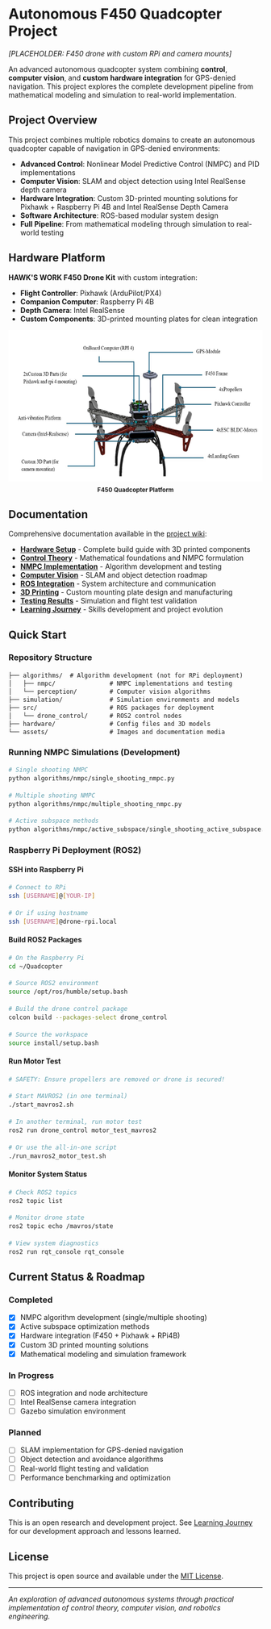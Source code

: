 # Autonomous F450 Quadcopter Project

*[PLACEHOLDER: F450 drone with custom RPi and camera mounts]*

An advanced autonomous quadcopter system combining **control**, **computer vision**, and **custom hardware integration** for GPS-denied navigation. This project explores the complete development pipeline from mathematical modeling and simulation to real-world implementation.
## Project Overview

This project combines multiple robotics domains to create an autonomous quadcopter capable of navigation in GPS-denied environments:

- **Advanced Control**: Nonlinear Model Predictive Control (NMPC) and PID implementations
- **Computer Vision**: SLAM and object detection using Intel RealSense depth camera  
- **Hardware Integration**: Custom 3D-printed mounting solutions for Pixhawk + Raspberry Pi 4B and Intel RealSense Depth Camera
- **Software Architecture**: ROS-based modular system design
- **Full Pipeline**: From mathematical modeling through simulation to real-world testing

## Hardware Platform

**HAWK'S WORK F450 Drone Kit** with custom integration:
- **Flight Controller**: Pixhawk (ArduPilot/PX4)
- **Companion Computer**: Raspberry Pi 4B
- **Depth Camera**: Intel RealSense
- **Custom Components**: 3D-printed mounting plates for clean integration

<div align="center">
  <img src="assets/annotate3D_model.jpg" alt="F450 Quadcopter 3D Model" height="300"><br>
  <sub><b>F450 Quadcopter Platform</b></sub>
</div>

## Documentation

Comprehensive documentation available in the [project wiki](../../../wiki):

- **[Hardware Setup](../../../wiki/Hardware-Setup)** - Complete build guide with 3D printed components
- **[Control Theory](../../../wiki/Control-Theory)** - Mathematical foundations and NMPC formulation  
- **[NMPC Implementation](../../../wiki/NMPC-Implementation)** - Algorithm development and testing
- **[Computer Vision](../../../wiki/Computer-Vision)** - SLAM and object detection roadmap
- **[ROS Integration](../../../wiki/ROS-Integration)** - System architecture and communication
- **[3D Printing](../../../wiki/3D-Printing)** - Custom mounting plate design and manufacturing
- **[Testing Results](../../../wiki/Testing-Results)** - Simulation and flight test validation
- **[Learning Journey](../../../wiki/Learning-Journey)** - Skills development and project evolution

## Quick Start

### Repository Structure
```
├── algorithms/  # Algorithm development (not for RPi deployment)
│   ├── nmpc/               # NMPC implementations and testing
│   └── perception/         # Computer vision algorithms
├── simulation/             # Simulation environments and models
├── src/                    # ROS packages for deployment
│   └── drone_control/      # ROS2 control nodes
├── hardware/               # Config files and 3D models
└── assets/                 # Images and documentation media
```

### Running NMPC Simulations (Development)
```bash
# Single shooting NMPC
python algorithms/nmpc/single_shooting_nmpc.py

# Multiple shooting NMPC  
python algorithms/nmpc/multiple_shooting_nmpc.py

# Active subspace methods
python algorithms/nmpc/active_subspace/single_shooting_active_subspace.py
```

### Raspberry Pi Deployment (ROS2)

#### SSH into Raspberry Pi
```bash
# Connect to RPi
ssh [USERNAME]@[YOUR-IP]

# Or if using hostname
ssh [USERNAME]@drone-rpi.local
```

#### Build ROS2 Packages
```bash
# On the Raspberry Pi
cd ~/Quadcopter

# Source ROS2 environment
source /opt/ros/humble/setup.bash

# Build the drone control package
colcon build --packages-select drone_control

# Source the workspace
source install/setup.bash
```

#### Run Motor Test
```bash
# SAFETY: Ensure propellers are removed or drone is secured!

# Start MAVROS2 (in one terminal)
./start_mavros2.sh

# In another terminal, run motor test
ros2 run drone_control motor_test_mavros2

# Or use the all-in-one script
./run_mavros2_motor_test.sh
```

#### Monitor System Status
```bash
# Check ROS2 topics
ros2 topic list

# Monitor drone state
ros2 topic echo /mavros/state

# View system diagnostics
ros2 run rqt_console rqt_console
```

## Current Status & Roadmap

### Completed
- [x] NMPC algorithm development (single/multiple shooting)
- [x] Active subspace optimization methods
- [x] Hardware integration (F450 + Pixhawk + RPi4B)
- [x] Custom 3D printed mounting solutions
- [x] Mathematical modeling and simulation framework

### In Progress  
- [ ] ROS integration and node architecture
- [ ] Intel RealSense camera integration
- [ ] Gazebo simulation environment

### Planned
- [ ] SLAM implementation for GPS-denied navigation
- [ ] Object detection and avoidance algorithms
- [ ] Real-world flight testing and validation
- [ ] Performance benchmarking and optimization

## Contributing

This is an open research and development project. See [Learning Journey](../../../wiki/Learning-Journey) for our development approach and lessons learned.

## License

This project is open source and available under the [MIT License](LICENSE).

---

*An exploration of advanced autonomous systems through practical implementation of control theory, computer vision, and robotics engineering.*
